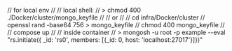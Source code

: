 // for local env
//
// local shell:
// > chmod 400 ./Docker/cluster/mongo_keyfile
//
// or
//
// cd infra/Docker/cluster
// openssl rand -base64 756 > mongo_keyfile
// chmod 400 mongo_keyfile
//
// compose up
//
// inside container
// > mongosh -u root -p example --eval "rs.initiate({ _id: 'rs0', members: [{_id: 0, host: 'localhost:27017'}]})"
